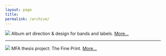 ```yaml
---
layout: page
title:
permalink: /archive/
---
```

[![](../assets/images/braid.jpg)](../albums)
Album art direction &amp; design for bands and labels. [More…](../albums)

----

[![](../assets/images/CTA_redesign_1.jpg)](../mfa)
MFA thesis project: The Fine Print. [More…](../mfa)

